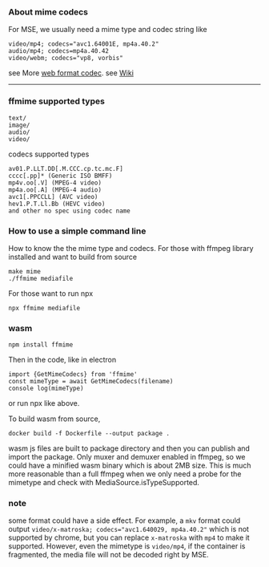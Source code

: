 
### About mime codecs
For MSE, we usually need a mime type and codec string like
```
video/mp4; codecs="avc1.64001E, mp4a.40.2"
audio/mp4; codecs=mp4a.40.42
video/webm; codecs="vp8, vorbis"
```
see More [web format codec](https://developer.mozilla.org/en-US/docs/Web/Media/Formats/codecs_parameter).
see [Wiki](https://wiki.whatwg.org/wiki/video_type_parameters)

---

### ffmime supported types
```
text/
image/
audio/
video/
```
codecs supported types
```
av01.P.LLT.DD[.M.CCC.cp.tc.mc.F]
cccc[.pp]* (Generic ISO BMFF)
mp4v.oo[.V] (MPEG-4 video)
mp4a.oo[.A] (MPEG-4 audio)
avc1[.PPCCLL] (AVC video)
hev1.P.T.Ll.Bb (HEVC video)
and other no spec using codec name
```

### How to use a simple command line
How to know the the mime type and codecs.
For those with ffmpeg library installed and want to build from source
```
make mime
./ffmime mediafile
```
For those want to run npx
```
npx ffmime mediafile
```

### wasm
```
npm install ffmime
```
Then in the code, like in electron

```
import {GetMimeCodecs} from 'ffmime'
const mimeType = await GetMimeCodecs(filename)
console log(mimeType)
```

or run npx like above.


To build wasm from source,
```
docker build -f Dockerfile --output package .
```
wasm js files are built to package directory and then you can publish and import the package.
Only muxer and demuxer enabled in ffmpeg, so we could have a minified wasm binary which is about 2MB size. This is much more reasonable than a full ffmpeg when we only need a probe for the mimetype and check with MediaSource.isTypeSupported.

### note
some format could have a side effect. For example, a `mkv` format could output `video/x-matroska; codecs="avc1.640029, mp4a.40.2"` which is not supported by chrome, but you can replace `x-matroska` with `mp4` to make it supported.
However, even the mimetype is `video/mp4`, if the container is fragmented, the media file will not be decoded right by MSE.